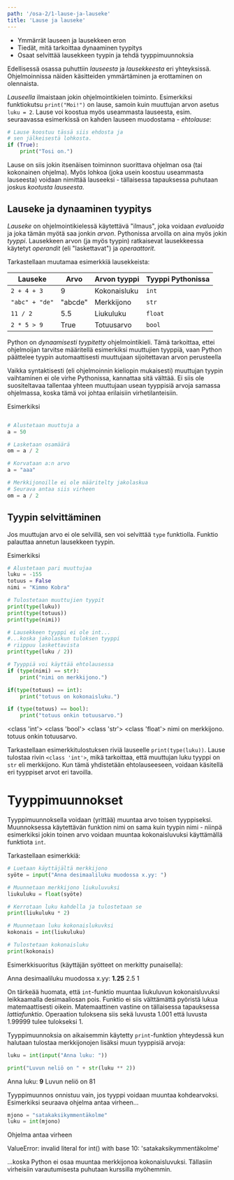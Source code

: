 ```yaml
---
path: '/osa-2/1-lause-ja-lauseke'
title: 'Lause ja lauseke'
---
```


<text-box variant='learningObjectives' name='Oppimistavoitteet'>

- Ymmärrät lauseen ja lausekkeen eron
- Tiedät, mitä tarkoittaa dynaaminen tyypitys
- Osaat selvittää lausekkeen tyypin ja tehdä tyyppimuunnoksia

</text-box>

Edellisessä osassa puhuttiin _lauseesta_ ja _lausekkeesta_ eri yhteyksissä. Ohjelmoinnissa näiden käsitteiden ymmärtäminen ja erottaminen on olennaista.

_Lauseella_ ilmaistaan jokin ohjelmointikielen toiminto. Esimerkiksi funktiokutsu `print("Moi!")` on lause, samoin kuin muuttujan arvon asetus `luku = 2`. Lause voi koostua myös useammasta lauseesta, esim. seuraavassa esimerkissä on kahden lauseen muodostama - _ehtolause_:

```python
# Lause koostuu tässä siis ehdosta ja
# sen jälkeisestä lohkosta.
if (True):
    print("Tosi on.")

```

Lause on siis jokin itsenäisen toiminnon suorittava ohjelman osa (tai kokonainen ohjelma). Myös lohkoa (joka usein koostuu useammasta lauseesta) voidaan nimittää lauseeksi - tällaisessa tapauksessa puhutaan joskus _kootusta lauseesta_.

## Lauseke ja dynaaminen tyypitys

_Lauseke_ on ohjelmointikielessä käytettävä "ilmaus", joka voidaan _evaluoida_ ja joka tämän myötä saa jonkin _arvon_. Pythonissa arvoilla on aina myös jokin _tyyppi_. Lausekkeen arvon (ja myös tyypin) ratkaisevat lausekkeessa käytetyt _operandit_ (eli "laskettavat") ja _operaattorit_.

Tarkastellaan muutamaa esimerkkiä lausekkeista:

| Lauseke | Arvo | Arvon tyyppi | Tyyppi Pythonissa |
|---------|------|--------------|-------------------|
|`2 + 4 + 3` | 9 | Kokonaisluku | `int` |
|`"abc" + "de"` | "abcde" | Merkkijono | `str`|
|`11 / 2` | 5.5 | Liukuluku | `float` |
|`2 * 5 > 9` | True | Totuusarvo | `bool`|

Python on _dynaamisesti tyypitetty_ ohjelmointikieli. Tämä tarkoittaa, ettei ohjelmoijan tarvitse määritellä esimerkiksi muuttujien tyyppiä, vaan Python päättelee tyypin automaattisesti muuttujaan sijoitettavan arvon perusteella

Vaikka syntaktisesti (eli ohjelmoinnin kieliopin mukaisesti) muuttujan tyypin vaihtaminen ei ole virhe Pythonissa, kannattaa sitä välttää. Ei siis ole suositeltavaa tallentaa yhteen muuttujaan usean tyyppisiä arvoja samassa ohjelmassa, koska tämä voi johtaa erilaisiin virhetilanteisiin.

Esimerkiksi

```python

# Alustetaan muuttuja a
a = 50

# Lasketaan osamäärä
om = a / 2

# Korvataan a:n arvo
a = "aaa"

# Merkkijonoille ei ole määritelty jakolaskua
# Seurava antaa siis virheen
om = a / 2

```

## Tyypin selvittäminen

Jos muuttujan arvo ei ole selvillä, sen voi selvittää `type` funktiolla. Funktio palauttaa annetun lausekkeen tyypin.

Esimerkiksi

```python
# Alustetaan pari muuttujaa
luku = -155
totuus = False
nimi = "Kimmo Kobra"

# Tulostetaan muuttujien tyypit
print(type(luku))
print(type(totuus))
print(type(nimi))

# Lausekkeen tyyppi ei ole int...
#...koska jakolaskun tuloksen tyyppi
# riippuu laskettavista
print(type(luku / 2))

# Tyyppiä voi käyttää ehtolausessa
if (type(nimi) == str):
    print("nimi on merkkijono.")

if(type(totuus) == int):
    print("totuus on kokonaisluku.")

if (type(totuus) == bool):
    print("totuus onkin totuusarvo.")

```

<sample-output>

<class 'int'>
<class 'bool'>
<class 'str'>
<class 'float'>
nimi on merkkijono.
totuus onkin totuusarvo.

</sample-output>

Tarkastellaan esimerkkitulostuksen riviä lauseelle `print(type(luku))`. Lause tulostaa rivin `<class 'int'>`, mikä tarkoittaa, että muuttujan luku tyyppi on `str` eli merkkijono. Kun tämä yhdistetään ehtolauseeseen, voidaan käsitellä eri tyyppiset arvot eri tavoilla.

# Tyyppimuunnokset

Tyyppimuunnoksella voidaan (yrittää) muuntaa arvo toisen tyyppiseksi. Muunnoksessa käytettävän funktion nimi on sama kuin tyypin nimi - niinpä esimerkiksi jokin toinen arvo voidaan muuntaa kokonaisluvuksi käyttämällä funktiota `int`.

Tarkastellaan esimerkkiä:

```python
# Luetaan käyttäjältä merkkijono
syöte = input("Anna desimaaliluku muodossa x.yy: ")

# Muunnetaan merkkijono liukuluvuksi
liukuluku = float(syöte)

# Kerrotaan luku kahdella ja tulostetaan se
print(liukuluku * 2)

# Muunnetaan luku kokonaislukuvksi
kokonais = int(liukuluku)

# Tulostetaan kokonaisluku
print(kokonais)
```

Esimerkkisuoritus (käyttäjän syötteet on merkitty punaisella):

<sample-output>

Anna desimaaliluku muodossa x.yy: **1.25**
2.5
1

</sample-output>

<text-box variant="hint">

On tärkeää huomata, että `int`-funktio muuntaa liukuluvun kokonaisluvuksi leikkaamalla desimaaliosan pois. Funktio ei siis välttämättä pyöristä lukua matemaattisesti oikein. Matemaattinen vastine on tällaisessa tapauksessa _lattiafunktio_. Operaation tuloksena siis sekä luvusta 1.001 että luvusta 1.99999 tulee tulokseksi 1.

</text-box>

Tyyppimuunnoksia on aikaisemmin käytetty `print`-funktion yhteydessä kun halutaan tulostaa merkkijonojen lisäksi muun tyyppisiä arvoja:

```python
luku = int(input("Anna luku: "))

print("Luvun neliö on " + str(luku ** 2))
```

<sample-output>

Anna luku: **9**
Luvun neliö on 81

</sample-output>

Tyyppimuunnos onnistuu vain, jos tyyppi voidaan muuntaa kohdearvoksi. Esimerkiksi seuraava ohjelma antaa virheen...

```python
mjono = "satakaksikymmentäkolme"
luku = int(mjono)
```

Ohjelma antaa virheen

<sample-output>

ValueError: invalid literal for int() with base 10: 'satakaksikymmentäkolme'

</sample-output>

...koska Python ei osaa muuntaa merkkijonoa kokonaisluvuksi. Tällasiin virheisiin varautumisesta puhutaan kurssilla myöhemmin.
